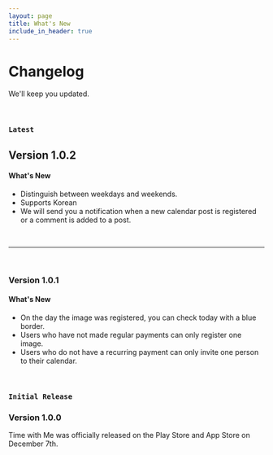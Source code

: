 ```yaml
---
layout: page
title: What's New
include_in_header: true
---
```


# Changelog
We'll keep you updated.

<br>

### `Latest`
## Version 1.0.2
#### What's New
- Distinguish between weekdays and weekends.
- Supports Korean
- We will send you a notification when a new calendar post is registered or a comment is added to a post.

<br>

________
<br>

### Version 1.0.1
#### What's New
- On the day the image was registered, you can check today with a blue border.
- Users who have not made regular payments can only register one image.
- Users who do not have a recurring payment can only invite one person to their calendar.

<br>

### `Initial Release`
### **Version 1.0.0**
Time with Me was officially released on the Play Store and App Store on December 7th.

<br>